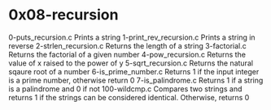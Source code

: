 # 0x08-recursion

0-puts_recursion.c Prints a string 1-print_rev_recursion.c Prints a string in reverse 2-strlen_recursion.c Returns the length of a string 3-factorial.c Returns the factorial of a given number 4-pow_recursion.c Returns the value of x raised to the power of y 5-sqrt_recursion.c Returns the natural sqaure root of a number 6-is_prime_number.c Returns 1 if the input integer is a prime number, otherwise return 0 7-is_palindrome.c Returns 1 if a string is a palindrome and 0 if not 100-wildcmp.c Compares two strings and returns 1 if the strings can be considered identical. Otherwise, returns 0
